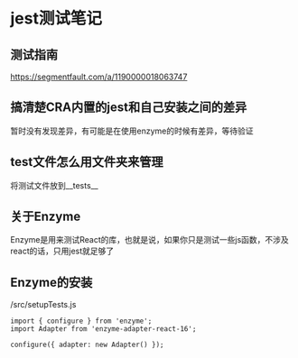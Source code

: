 # jest测试笔记


## 测试指南
https://segmentfault.com/a/1190000018063747


## 搞清楚CRA内置的jest和自己安装之间的差异
暂时没有发现差异，有可能是在使用enzyme的时候有差异，等待验证


## test文件怎么用文件夹来管理
将测试文件放到__tests__


## 关于Enzyme
Enzyme是用来测试React的库，也就是说，如果你只是测试一些js函数，不涉及react的话，只用jest就足够了


## Enzyme的安装
/src/setupTests.js
```
import { configure } from 'enzyme';
import Adapter from 'enzyme-adapter-react-16';

configure({ adapter: new Adapter() });
```